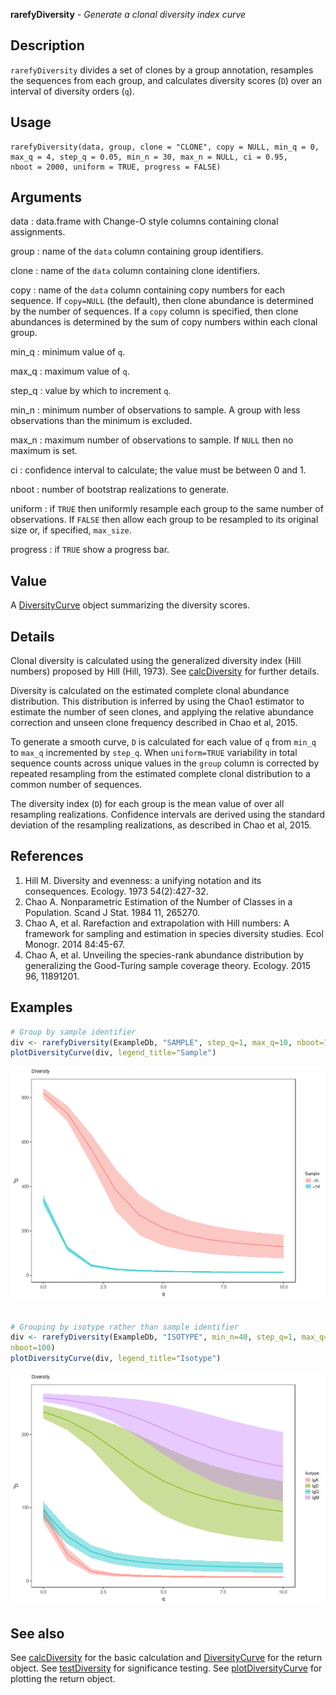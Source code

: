 **rarefyDiversity** - *Generate a clonal diversity index curve*

Description
--------------------

`rarefyDiversity` divides a set of clones by a group annotation,
resamples the sequences from each group, and calculates diversity
scores (<code class = 'eq'>D</code>) over an interval of diversity orders (<code class = 'eq'>q</code>).


Usage
--------------------
```
rarefyDiversity(data, group, clone = "CLONE", copy = NULL, min_q = 0,
max_q = 4, step_q = 0.05, min_n = 30, max_n = NULL, ci = 0.95,
nboot = 2000, uniform = TRUE, progress = FALSE)
```

Arguments
-------------------

data
:   data.frame with Change-O style columns containing clonal assignments.

group
:   name of the `data` column containing group identifiers.

clone
:   name of the `data` column containing clone identifiers.

copy
:   name of the `data` column containing copy numbers for each 
sequence. If `copy=NULL` (the default), then clone abundance
is determined by the number of sequences. If a `copy` column
is specified, then clone abundances is determined by the sum of 
copy numbers within each clonal group.

min_q
:   minimum value of <code class = 'eq'>q</code>.

max_q
:   maximum value of <code class = 'eq'>q</code>.

step_q
:   value by which to increment <code class = 'eq'>q</code>.

min_n
:   minimum number of observations to sample.
A group with less observations than the minimum is excluded.

max_n
:   maximum number of observations to sample. If `NULL` then no 
maximum is set.

ci
:   confidence interval to calculate; the value must be between 0 and 1.

nboot
:   number of bootstrap realizations to generate.

uniform
:   if `TRUE` then uniformly resample each group to the same 
number of observations. If `FALSE` then allow each group to
be resampled to its original size or, if specified, `max_size`.

progress
:   if `TRUE` show a progress bar.




Value
-------------------

A [DiversityCurve](DiversityCurve-class.md) object summarizing the diversity scores.


Details
-------------------

Clonal diversity is calculated using the generalized diversity index (Hill numbers) 
proposed by Hill (Hill, 1973). See [calcDiversity](calcDiversity.md) for further details.

Diversity is calculated on the estimated complete clonal abundance distribution.
This distribution is inferred by using the Chao1 estimator to estimate the number
of seen clones, and applying the relative abundance correction and unseen clone
frequency described in Chao et al, 2015.

To generate a smooth curve, <code class = 'eq'>D</code> is calculated for each value of <code class = 'eq'>q</code> from
`min_q` to `max_q` incremented by `step_q`.  When `uniform=TRUE`
variability in total sequence counts across unique values in the `group` column 
is corrected by repeated resampling from the estimated complete clonal distribution to a 
common number of sequences.

The diversity index (<code class = 'eq'>D</code>) for each group is the mean value of over all resampling 
realizations. Confidence intervals are derived using the standard deviation of the 
resampling realizations, as described in Chao et al, 2015.


References
-------------------


1. Hill M. Diversity and evenness: a unifying notation and its consequences. 
Ecology. 1973 54(2):427-32.
1. Chao A. Nonparametric Estimation of the Number of Classes in a Population. 
Scand J Stat. 1984 11, 265270.
1. Chao A, et al. Rarefaction and extrapolation with Hill numbers: 
A framework for sampling and estimation in species diversity studies. 
Ecol Monogr. 2014 84:45-67.
1. Chao A, et al. Unveiling the species-rank abundance distribution by 
generalizing the Good-Turing sample coverage theory. 
Ecology. 2015 96, 11891201.




Examples
-------------------

```R
# Group by sample identifier
div <- rarefyDiversity(ExampleDb, "SAMPLE", step_q=1, max_q=10, nboot=100)
plotDiversityCurve(div, legend_title="Sample")

```

![2](rarefyDiversity-2.png)

```R

# Grouping by isotype rather than sample identifier
div <- rarefyDiversity(ExampleDb, "ISOTYPE", min_n=40, step_q=1, max_q=10, 
nboot=100)
plotDiversityCurve(div, legend_title="Isotype")
```

![4](rarefyDiversity-4.png)


See also
-------------------

See [calcDiversity](calcDiversity.md) for the basic calculation and 
[DiversityCurve](DiversityCurve-class.md) for the return object. 
See [testDiversity](testDiversity.md) for significance testing.
See [plotDiversityCurve](plotDiversityCurve.md) for plotting the return object.



